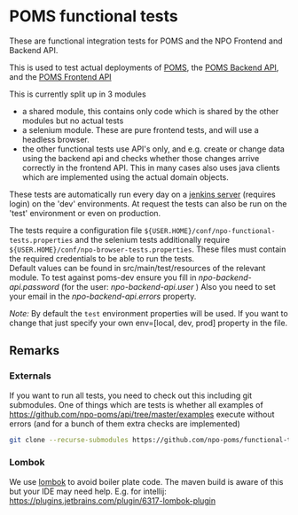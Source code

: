 # POMS functional tests

These are functional integration tests for POMS and the NPO Frontend and Backend API.

This is used to test actual deployments of [POMS](https://poms.omroep.nl/), the [POMS Backend API](https://api.poms.omroep.nl), 
and the [POMS Frontend API](https://rs.poms.omroep.nl)

This is currently split up in 3 modules
* a shared module, this contains only code which is shared by the other modules but no actual tests
* a selenium module. These are pure frontend tests, and will use a headless browser.
* the other functional tests use API's only, and e.g. create or change data using the backend api 
and checks whether those changes arrive correctly in the frontend API. 
This in many cases also uses java clients which are implemented using the actual domain objects.


These tests are automatically run every day on a [jenkins server](https://jenkins.vpro.nl/job/POMS%20Functional%20Tests/) 
(requires login)  on the 'dev' environments. At request the tests can also be run on the 'test' environment or even on production.

The tests require a configuration file `${USER.HOME}/conf/npo-functional-tests.properties` and the selenium
tests additionally require `${USER.HOME}/conf/npo-browser-tests.properties`. 
These files must contain the required credentials to be able to run the tests.  
Default values can be found in src/main/test/resources of the relevant module.
To test against poms-dev ensure you fill in *npo-backend-api.password* (for the user: *npo-backend-api.user* )
Also you need to set your email in the *npo-backend-api.errors* property.

*Note:* By default the ```test``` environment properties will be used. If you want to change that just specify your own env=[local, dev, prod] property in the file.

## Remarks
### Externals
If you want to run all tests, you need to check out this including git submodules. 
One of things which are tests is whether all examples of https://github.com/npo-poms/api/tree/master/examples execute without errors 
(and for a bunch of them extra checks are implemented)
```bash
git clone --recurse-submodules https://github.com/npo-poms/functional-tests.git
```

### Lombok
We use [lombok](https://projectlombok.org) to avoid boiler plate code. 
The maven build is aware of this but your IDE may need help. 
E.g. for intellij: https://plugins.jetbrains.com/plugin/6317-lombok-plugin
